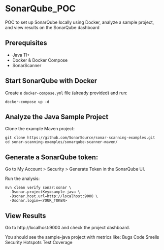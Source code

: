 # SonarQube_POC
POC to set up SonarQube locally using Docker, analyze a sample project, and view results on the SonarQube dashboard

## Prerequisites
- Java 11+
- Docker & Docker Compose
- SonarScanner

## Start SonarQube with Docker

Create a `docker-compose.yml` file (already provided) and run:
```
docker-compose up -d
```

## Analyze the Java Sample Project

Clone the example Maven project:
```
git clone https://github.com/SonarSource/sonar-scanning-examples.git
cd sonar-scanning-examples/sonarqube-scanner-maven/
```

## Generate a SonarQube token:

Go to My Account > Security > Generate Token in the SonarQube UI.

Run the analysis:
```
mvn clean verify sonar:sonar \
  -Dsonar.projectKey=sample-java \
  -Dsonar.host.url=http://localhost:9000 \
  -Dsonar.login=<YOUR_TOKEN>
```

## View Results
Go to http://localhost:9000 and check the project dashboard.

You should see the sample-java project with metrics like:
Bugs
Code Smells
Security Hotspots
Test Coverage
